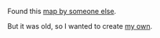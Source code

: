 Found this [map by someone else](https://www.google.com/maps/@54.4749724,-4.1148165,6.24z/data=!4m2!6m1!1s1yBKNTNQqk2pWlN9Y66EJNhUlbrg).

But it was old, so I wanted to create [my own](https://www.google.com/maps/d/viewer?mid=1lSuA4BePXoKkBVywDFvcDqcqls_S-_E&ll=53.35241195250196%2C-2.2997229999999824&z=6).

